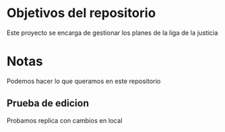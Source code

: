 # Objetivos del repositorio

Este proyecto se encarga de gestionar los planes de la liga de la justicia

# Notas

Podemos hacer lo que queramos en este repositorio

## Prueba de edicion
Probamos replica con cambios en local 
